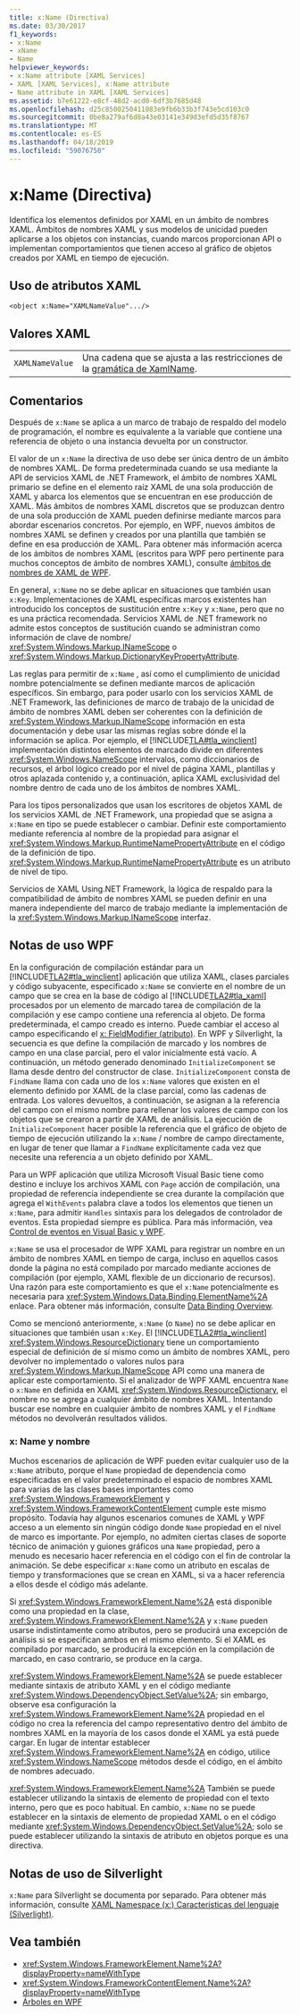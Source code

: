 ```yaml
---
title: x:Name (Directiva)
ms.date: 03/30/2017
f1_keywords:
- x:Name
- xName
- Name
helpviewer_keywords:
- x:Name attribute [XAML Services]
- XAML [XAML Services], x:Name attribute
- Name attribute in XAML [XAML Services]
ms.assetid: b7e61222-e8cf-48d2-acd0-6df3b7685d48
ms.openlocfilehash: d25c8500250411083e9fb6b33b3f743e5cd103c0
ms.sourcegitcommit: 0be8a279af6d8a43e03141e349d3efd5d35f8767
ms.translationtype: MT
ms.contentlocale: es-ES
ms.lasthandoff: 04/18/2019
ms.locfileid: "59076750"
---
```

# <a name="xname-directive"></a>x:Name (Directiva)
Identifica los elementos definidos por XAML en un ámbito de nombres XAML. Ámbitos de nombres XAML y sus modelos de unicidad pueden aplicarse a los objetos con instancias, cuando marcos proporcionan API o implementan comportamientos que tienen acceso al gráfico de objetos creados por XAML en tiempo de ejecución.  
  
## <a name="xaml-attribute-usage"></a>Uso de atributos XAML  
  
```xaml  
<object x:Name="XAMLNameValue".../>  
```  
  
## <a name="xaml-values"></a>Valores XAML  
  
|||  
|-|-|  
|`XAMLNameValue`|Una cadena que se ajusta a las restricciones de la [gramática de XamlName](xamlname-grammar.md).|  
  
## <a name="remarks"></a>Comentarios  
 Después de `x:Name` se aplica a un marco de trabajo de respaldo del modelo de programación, el nombre es equivalente a la variable que contiene una referencia de objeto o una instancia devuelta por un constructor.  
  
 El valor de un `x:Name` la directiva de uso debe ser única dentro de un ámbito de nombres XAML. De forma predeterminada cuando se usa mediante la API de servicios XAML de .NET Framework, el ámbito de nombres XAML primario se define en el elemento raíz XAML de una sola producción de XAML y abarca los elementos que se encuentran en ese producción de XAML. Más ámbitos de nombres XAML discretos que se produzcan dentro de una sola producción de XAML pueden definirse mediante marcos para abordar escenarios concretos. Por ejemplo, en WPF, nuevos ámbitos de nombres XAML se definen y creados por una plantilla que también se define en esa producción de XAML. Para obtener más información acerca de los ámbitos de nombres XAML (escritos para WPF pero pertinente para muchos conceptos de ámbito de nombres XAML), consulte [ámbitos de nombres de XAML de WPF](../wpf/advanced/wpf-xaml-namescopes.md).  
  
 En general, `x:Name` no se debe aplicar en situaciones que también usan `x:Key`. Implementaciones de XAML específicas marcos existentes han introducido los conceptos de sustitución entre `x:Key` y `x:Name`, pero que no es una práctica recomendada. Servicios XAML de .NET framework no admite estos conceptos de sustitución cuando se administran como información de clave de nombre/ <xref:System.Windows.Markup.INameScope> o <xref:System.Windows.Markup.DictionaryKeyPropertyAttribute>.  
  
 Las reglas para permitir de `x:Name` , así como el cumplimiento de unicidad nombre potencialmente se definen mediante marcos de aplicación específicos. Sin embargo, para poder usarlo con los servicios XAML de .NET Framework, las definiciones de marco de trabajo de la unicidad de ámbito de nombres XAML deben ser coherentes con la definición de <xref:System.Windows.Markup.INameScope> información en esta documentación y debe usar las mismas reglas sobre dónde el la información se aplica. Por ejemplo, el [!INCLUDE[TLA#tla_winclient](../../../includes/tlasharptla-winclient-md.md)] implementación distintos elementos de marcado divide en diferentes <xref:System.Windows.NameScope> intervalos, como diccionarios de recursos, el árbol lógico creado por el nivel de página XAML, plantillas y otros aplazada contenido y, a continuación, aplica XAML exclusividad del nombre dentro de cada uno de los ámbitos de nombres XAML.  
  
 Para los tipos personalizados que usan los escritores de objetos XAML de los servicios XAML de .NET Framework, una propiedad que se asigna a `x:Name` en tipo se puede establecer o cambiar. Definir este comportamiento mediante referencia al nombre de la propiedad para asignar el <xref:System.Windows.Markup.RuntimeNamePropertyAttribute> en el código de la definición de tipo.  <xref:System.Windows.Markup.RuntimeNamePropertyAttribute> es un atributo de nivel de tipo.  
  
 Servicios de XAML Using.NET Framework, la lógica de respaldo para la compatibilidad de ámbito de nombres XAML se pueden definir en una manera independiente del marco de trabajo mediante la implementación de la <xref:System.Windows.Markup.INameScope> interfaz.  
  
## <a name="wpf-usage-notes"></a>Notas de uso WPF  
 En la configuración de compilación estándar para un [!INCLUDE[TLA2#tla_winclient](../../../includes/tla2sharptla-winclient-md.md)] aplicación que utiliza XAML, clases parciales y código subyacente, especificado `x:Name` se convierte en el nombre de un campo que se crea en la base de código al [!INCLUDE[TLA2#tla_xaml](../../../includes/tla2sharptla-xaml-md.md)] procesados por un elemento de marcado tarea de compilación de la compilación y ese campo contiene una referencia al objeto. De forma predeterminada, el campo creado es interno. Puede cambiar el acceso al campo especificando el [x: FieldModifier (atributo)](x-fieldmodifier-directive.md). En WPF y Silverlight, la secuencia es que define la compilación de marcado y los nombres de campo en una clase parcial, pero el valor inicialmente está vacío. A continuación, un método generado denominado `InitializeComponent` se llama desde dentro del constructor de clase. `InitializeComponent` consta de `FindName` llama con cada uno de los `x:Name` valores que existen en el elemento definido por XAML de la clase parcial, como las cadenas de entrada. Los valores devueltos, a continuación, se asignan a la referencia del campo con el mismo nombre para rellenar los valores de campo con los objetos que se crearon a partir de XAML de análisis. La ejecución de `InitializeComponent` hacer posible la referencia que el gráfico de objeto de tiempo de ejecución utilizando la `x:Name` / nombre de campo directamente, en lugar de tener que llamar a `FindName` explícitamente cada vez que necesite una referencia a un objeto definido por XAML.  
  
 Para un WPF aplicación que utiliza Microsoft Visual Basic tiene como destino e incluye los archivos XAML con `Page` acción de compilación, una propiedad de referencia independiente se crea durante la compilación que agrega el `WithEvents` palabra clave a todos los elementos que tienen un `x:Name`, para admitir `Handles` sintaxis para los delegados de controlador de eventos. Esta propiedad siempre es pública. Para más información, vea [Control de eventos en Visual Basic y WPF](../wpf/advanced/visual-basic-and-wpf-event-handling.md).  
  
 `x:Name` se usa el procesador de WPF XAML para registrar un nombre en un ámbito de nombres XAML en tiempo de carga, incluso en aquellos casos donde la página no está compilado por marcado mediante acciones de compilación (por ejemplo, XAML flexible de un diccionario de recursos). Una razón para este comportamiento es que el `x:Name` potencialmente es necesaria para <xref:System.Windows.Data.Binding.ElementName%2A> enlace. Para obtener más información, consulte [Data Binding Overview](../wpf/data/data-binding-overview.md).  
  
 Como se mencionó anteriormente, `x:Name` (o `Name`) no se debe aplicar en situaciones que también usan `x:Key`. El [!INCLUDE[TLA2#tla_winclient](../../../includes/tla2sharptla-winclient-md.md)] <xref:System.Windows.ResourceDictionary> tiene un comportamiento especial de definición de sí mismo como un ámbito de nombres XAML, pero devolver no implementado o valores nulos para <xref:System.Windows.Markup.INameScope> API como una manera de aplicar este comportamiento. Si el analizador de WPF XAML encuentra `Name` o `x:Name` en definida en XAML <xref:System.Windows.ResourceDictionary>, el nombre no se agrega a cualquier ámbito de nombres XAML. Intentando buscar ese nombre en cualquier ámbito de nombres XAML y el `FindName` métodos no devolverán resultados válidos.  
  
### <a name="xname-and-name"></a>x: Name y nombre  
 Muchos escenarios de aplicación de WPF pueden evitar cualquier uso de la `x:Name` atributo, porque el `Name` propiedad de dependencia como especificadas en el valor predeterminado el espacio de nombres XAML para varias de las clases bases importantes como <xref:System.Windows.FrameworkElement> y <xref:System.Windows.FrameworkContentElement> cumple este mismo propósito. Todavía hay algunos escenarios comunes de XAML y WPF acceso a un elemento sin ningún código donde `Name` propiedad en el nivel de marco es importante. Por ejemplo, no admiten ciertas clases de soporte técnico de animación y guiones gráficos una `Name` propiedad, pero a menudo es necesario hacer referencia en el código con el fin de controlar la animación. Se debe especificar `x:Name` como un atributo en escalas de tiempo y transformaciones que se crean en XAML, si va a hacer referencia a ellos desde el código más adelante.  
  
 Si <xref:System.Windows.FrameworkElement.Name%2A> está disponible como una propiedad en la clase, <xref:System.Windows.FrameworkElement.Name%2A> y `x:Name` pueden usarse indistintamente como atributos, pero se producirá una excepción de análisis si se especifican ambos en el mismo elemento. Si el XAML es compilado por marcado, se producirá la excepción en la compilación de marcado, en caso contrario, se produce en la carga.  
  
 <xref:System.Windows.FrameworkElement.Name%2A> se puede establecer mediante sintaxis de atributo XAML y en el código mediante <xref:System.Windows.DependencyObject.SetValue%2A>; sin embargo, observe esa configuración la <xref:System.Windows.FrameworkElement.Name%2A> propiedad en el código no crea la referencia del campo representativo dentro del ámbito de nombres XAML en la mayoría de los casos donde el XAML ya está puede cargar. En lugar de intentar establecer <xref:System.Windows.FrameworkElement.Name%2A> en código, utilice <xref:System.Windows.NameScope> métodos desde el código, en el ámbito de nombres adecuado.  
  
 <xref:System.Windows.FrameworkElement.Name%2A> También se puede establecer utilizando la sintaxis de elemento de propiedad con el texto interno, pero que es poco habitual. En cambio, `x:Name` no se puede establecer en la sintaxis de elemento de propiedad XAML o en el código mediante <xref:System.Windows.DependencyObject.SetValue%2A>; solo se puede establecer utilizando la sintaxis de atributo en objetos porque es una directiva.  
  
## <a name="silverlight-usage-notes"></a>Notas de uso de Silverlight  
 `x:Name` para Silverlight se documenta por separado. Para obtener más información, consulte [XAML Namespace (x:) Características del lenguaje (Silverlight)](https://go.microsoft.com/fwlink/?LinkId=199081).  
  
## <a name="see-also"></a>Vea también

- <xref:System.Windows.FrameworkElement.Name%2A?displayProperty=nameWithType>
- <xref:System.Windows.FrameworkContentElement.Name%2A?displayProperty=nameWithType>
- [Árboles en WPF](../wpf/advanced/trees-in-wpf.md)

